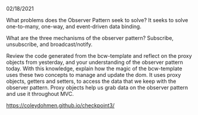 02/18/2021

What problems does the Observer Pattern seek to solve? It seeks to solve one-to-many, one-way, and event-driven data binding. 

What are the three mechanisms of the observer pattern? Subscribe, unsubscribe, and broadcast/notify.

Review the code generated from the bcw-template and reflect on the proxy objects from yesterday, and your understanding of the observer pattern today. With this knowledge, explain how the magic of the bcw-template uses these two concepts to manage and update the dom. 
It uses proxy objects, getters and setters, to access the data that we keep with the observer pattern. Proxy objects help us grab data on the observer pattern and use it throughout MVC.

https://coleydohmen.github.io/checkpoint3/